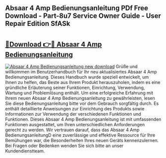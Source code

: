 ## Absaar 4 Amp Bedienungsanleitung PDf Free Download - Part-8u7 Service Owner Guide - User Repair Edition SfASk

# <h2><a href="http://df2vc1u.blite.top/?on=Absaar+4+Amp+Bedienungsanleitung">🔗Download 👉🔴 Absaar 4 Amp Bedienungsanleitung</a></h2>

[![Absaar 4 Amp Bedienungsanleitung new download](https://i.imgur.com/lujVjoI.png)](http://df2vc1u.blite.top/?on=Absaar+4+Amp+Bedienungsanleitung)
Grüße und willkommen im Benutzerhandbuch für Ihr neu aktualisiertes Absaar 4 Amp Bedienungsanleitung. Dieses Handbuch wurde speziell entwickelt, um Ihnen zu helfen, das Beste aus Ihrem Produkt herauszuholen, indem es eine gründliche Erläuterung seiner Funktionen, Einrichtung, Verwendung, Wartung und Problemlösung enthält. Um eine erfolgreiche Erfahrung mit Ihrem neuen Absaar 4 Amp Bedienungsanleitung zu gewährleisten, lesen Sie diese Bedienungsanleitung bitte vor dem Gebrauch sorgfältig durch. Es enthält detaillierte Anweisungen zur Einrichtung des Produkts sowie Informationen zur Verwendung der verschiedenen Funktionen und Funktionen. Dieses Absaar 4 Amp Bedienungsanleitung ist mit umfassenden Funktionen ausgestattet, um Ihren unterschiedlichen Anforderungen gerecht zu werden. Wir vertrauen darauf, dass das Absaar 4 Amp BedienungsanleitungD eine zuverlässige und effektive Ressource für Ihre Bemühungen war, die Besonderheiten Ihres neuen Geräts kennenzulernen. Bei Fragen oder Bedenken wenden Sie sich bitte an unser Kundendienstteam.
